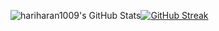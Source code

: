 <img src="https://github-readme-streak-stats.herokuapp.com/?user=hariharan1009&theme=default&hide_border=true" alt="hariharan1009's GitHub Stats" />[![GitHub Streak](https://github-readme-streak-stats.herokuapp.com?user=hariharan1009&theme=cobalt&hide_border=true)](https://git.io/streak-stats)
